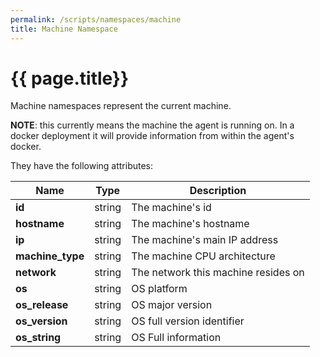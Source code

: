 ```yaml
---
permalink: /scripts/namespaces/machine
title: Machine Namespace
---
```


# {{ page.title}}

Machine namespaces represent the current machine.

**NOTE**: this currently means the machine the agent is running on. 
In a docker deployment it will provide information from within the agent's docker.

They have the following attributes:

| Name | Type | Description|
| ---- | ---- | ---------- |
|**id**|string|The machine's id|
|**hostname**|string|The machine's hostname|
|**ip**|string|The machine's main IP address|
|**machine_type**|string|The machine CPU architecture|
|**network**|string|The network this machine resides on|
|**os**|string|OS platform|
|**os_release**|string|OS major version|
|**os_version**|string|OS full version identifier|
|**os_string**|string|OS Full information|
